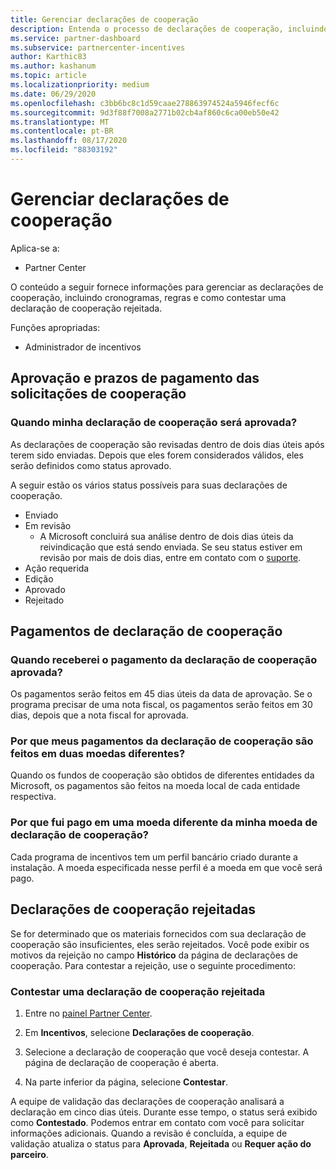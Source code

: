 ```yaml
---
title: Gerenciar declarações de cooperação
description: Entenda o processo de declarações de cooperação, incluindo prazos, problemas de moeda e como contestar uma declaração de cooperação rejeitada.
ms.service: partner-dashboard
ms.subservice: partnercenter-incentives
author: Karthic83
ms.author: kashanum
ms.topic: article
ms.localizationpriority: medium
ms.date: 06/29/2020
ms.openlocfilehash: c3bb6bc8c1d59caae278863974524a5946fecf6c
ms.sourcegitcommit: 9d3f88f7008a2771b02cb4af860c6ca00eb50e42
ms.translationtype: MT
ms.contentlocale: pt-BR
ms.lasthandoff: 08/17/2020
ms.locfileid: "88303192"
---
```

# <a name="manage-co-op-claims"></a>Gerenciar declarações de cooperação

Aplica-se a:

- Partner Center

O conteúdo a seguir fornece informações para gerenciar as declarações de cooperação, incluindo cronogramas, regras e como contestar uma declaração de cooperação rejeitada.

Funções apropriadas:

- Administrador de incentivos

## <a name="co-op-claims-approval-and-payment-deadlines"></a>Aprovação e prazos de pagamento das solicitações de cooperação

### <a name="when-will-my-co-op-claim-be-approved"></a>Quando minha declaração de cooperação será aprovada?

As declarações de cooperação são revisadas dentro de dois dias úteis após terem sido enviadas. Depois que eles forem considerados válidos, eles serão definidos como status aprovado.  

A seguir estão os vários status possíveis para suas declarações de cooperação.

- Enviado
- Em revisão
  - A Microsoft concluirá sua análise dentro de dois dias úteis da reivindicação que está sendo enviada. Se seu status estiver em revisão por mais de dois dias, entre em contato com o [suporte](https://partner.microsoft.com/dashboard/support/incentives/servicerequests?category=incentives).
- Ação requerida
- Edição
- Aprovado
- Rejeitado

## <a name="co-op-claim-payments"></a>Pagamentos de declaração de cooperação

### <a name="when-will-i-get-the-payment-for-the-approved-co-op-claim"></a>Quando receberei o pagamento da declaração de cooperação aprovada?

Os pagamentos serão feitos em 45 dias úteis da data de aprovação. Se o programa precisar de uma nota fiscal, os pagamentos serão feitos em 30 dias, depois que a nota fiscal for aprovada.

### <a name="why-are-my-co-op-claim-payments-made-in-two-different-currencies"></a>Por que meus pagamentos da declaração de cooperação são feitos em duas moedas diferentes?

Quando os fundos de cooperação são obtidos de diferentes entidades da Microsoft, os pagamentos são feitos na moeda local de cada entidade respectiva.  

### <a name="why-was-i-paid-in-a-currency-other-than-my-co-op-claim-currency"></a>Por que fui pago em uma moeda diferente da minha moeda de declaração de cooperação?

Cada programa de incentivos tem um perfil bancário criado durante a instalação. A moeda especificada nesse perfil é a moeda em que você será pago.

## <a name="rejected-co-op-claims"></a>Declarações de cooperação rejeitadas

Se for determinado que os materiais fornecidos com sua declaração de cooperação são insuficientes, eles serão rejeitados. Você pode exibir os motivos da rejeição no campo **Histórico** da página de declarações de cooperação. Para contestar a rejeição, use o seguinte procedimento:

### <a name="dispute-a-rejected-co-op-claim"></a>Contestar uma declaração de cooperação rejeitada

1. Entre no [painel Partner Center](https://partner.microsoft.com/dashboard/).

2. Em **Incentivos**, selecione **Declarações de cooperação**.

3. Selecione a declaração de cooperação que você deseja contestar. A página de declaração de cooperação é aberta.

4. Na parte inferior da página, selecione **Contestar**.

A equipe de validação das declarações de cooperação analisará a declaração em cinco dias úteis. Durante esse tempo, o status será exibido como **Contestado**. Podemos entrar em contato com você para solicitar informações adicionais. Quando a revisão é concluída, a equipe de validação atualiza o status para **Aprovada**, **Rejeitada** ou **Requer ação do parceiro**.
